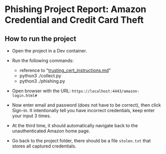 # Phishing Project Report: Amazon Credential and Credit Card Theft

## How to run the project

- Open the project in a Dev container.

- Run the following commands:

  - reference to "[trusting_cert_instructions.md](trust_cert_instructions.md)"
  - python3 ./collect.py
  - python3 ./phishing.py

- Open browser with the URL: `https://localhost:4443/amazon-login.html#`

- Now enter email and password (does not have to be correct), then click Sign-in. It intentionally tell you have incorrect credentials, keep enter your input 3 times.

- At the third time, it should automatically navigate back to the unauthenticated Amazon home page.

- Go back to the project folder, there should be a file `stolen.txt` that stores all captured credentials.
